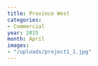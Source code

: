 ```yaml
---
title: Province West
categories:
- Commercial
year: 2015
month: April
images:
- "/uploads/project1_1.jpg"
---
```


